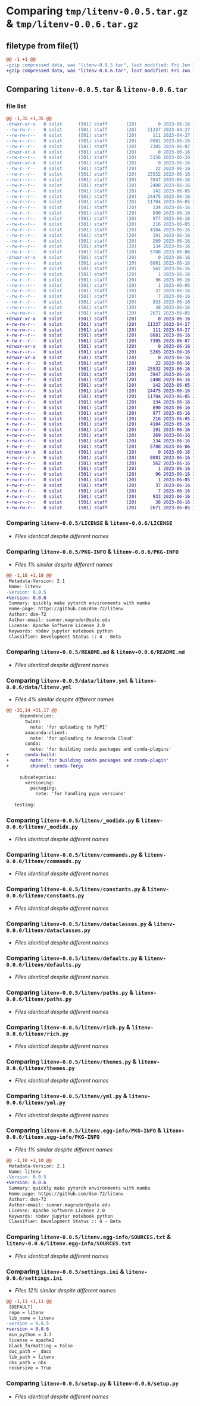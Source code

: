 # Comparing `tmp/litenv-0.0.5.tar.gz` & `tmp/litenv-0.0.6.tar.gz`

## filetype from file(1)

```diff
@@ -1 +1 @@
-gzip compressed data, was "litenv-0.0.5.tar", last modified: Fri Jun 16 13:14:51 2023, max compression
+gzip compressed data, was "litenv-0.0.6.tar", last modified: Fri Jun 16 19:12:38 2023, max compression
```

## Comparing `litenv-0.0.5.tar` & `litenv-0.0.6.tar`

### file list

```diff
@@ -1,35 +1,35 @@
-drwxr-xr-x   0 solst      (501) staff       (20)        0 2023-06-16 13:14:51.128848 litenv-0.0.5/
--rw-rw-r--   0 solst      (501) staff       (20)    11337 2023-04-27 10:12:58.000000 litenv-0.0.5/LICENSE
--rw-rw-r--   0 solst      (501) staff       (20)      111 2023-04-27 10:12:58.000000 litenv-0.0.5/MANIFEST.in
--rw-r--r--   0 solst      (501) staff       (20)     8081 2023-06-16 13:14:51.128690 litenv-0.0.5/PKG-INFO
--rw-r--r--   0 solst      (501) staff       (20)     7305 2023-06-07 17:36:08.000000 litenv-0.0.5/README.md
-drwxr-xr-x   0 solst      (501) staff       (20)        0 2023-06-16 13:14:51.128457 litenv-0.0.5/data/
--rw-r--r--   0 solst      (501) staff       (20)     5156 2023-06-16 13:14:14.000000 litenv-0.0.5/data/litenv.yml
-drwxr-xr-x   0 solst      (501) staff       (20)        0 2023-06-16 13:14:51.127071 litenv-0.0.5/litenv/
--rw-r--r--   0 solst      (501) staff       (20)       22 2023-06-16 13:14:36.000000 litenv-0.0.5/litenv/__init__.py
--rw-r--r--   0 solst      (501) staff       (20)    25532 2023-06-16 13:14:36.000000 litenv-0.0.5/litenv/_modidx.py
--rw-r--r--   0 solst      (501) staff       (20)     3947 2023-06-16 13:14:36.000000 litenv-0.0.5/litenv/commands.py
--rw-r--r--   0 solst      (501) staff       (20)     2408 2023-06-16 13:14:36.000000 litenv-0.0.5/litenv/constants.py
--rw-r--r--   0 solst      (501) staff       (20)      142 2023-06-05 12:16:38.000000 litenv-0.0.5/litenv/core.py
--rw-r--r--   0 solst      (501) staff       (20)    24475 2023-06-16 13:14:36.000000 litenv-0.0.5/litenv/dataclasses.py
--rw-r--r--   0 solst      (501) staff       (20)    11704 2023-06-05 22:16:07.000000 litenv-0.0.5/litenv/defaults.py
--rw-r--r--   0 solst      (501) staff       (20)      134 2023-06-16 13:14:36.000000 litenv-0.0.5/litenv/files.py
--rw-r--r--   0 solst      (501) staff       (20)      890 2023-06-16 13:14:36.000000 litenv-0.0.5/litenv/paths.py
--rw-r--r--   0 solst      (501) staff       (20)      977 2023-06-16 13:14:36.000000 litenv-0.0.5/litenv/rich.py
--rw-r--r--   0 solst      (501) staff       (20)      216 2023-06-05 22:16:07.000000 litenv-0.0.5/litenv/tests.py
--rw-r--r--   0 solst      (501) staff       (20)     4104 2023-06-16 13:14:36.000000 litenv-0.0.5/litenv/themes.py
--rw-r--r--   0 solst      (501) staff       (20)      191 2023-06-16 13:14:36.000000 litenv-0.0.5/litenv/typer.py
--rw-r--r--   0 solst      (501) staff       (20)      269 2023-06-16 13:14:36.000000 litenv-0.0.5/litenv/types.py
--rw-r--r--   0 solst      (501) staff       (20)      134 2023-06-16 13:14:36.000000 litenv-0.0.5/litenv/utils.py
--rw-r--r--   0 solst      (501) staff       (20)     5788 2023-06-06 17:57:47.000000 litenv-0.0.5/litenv/yml.py
-drwxr-xr-x   0 solst      (501) staff       (20)        0 2023-06-16 13:14:51.128332 litenv-0.0.5/litenv.egg-info/
--rw-r--r--   0 solst      (501) staff       (20)     8081 2023-06-16 13:14:51.000000 litenv-0.0.5/litenv.egg-info/PKG-INFO
--rw-r--r--   0 solst      (501) staff       (20)      562 2023-06-16 13:14:51.000000 litenv-0.0.5/litenv.egg-info/SOURCES.txt
--rw-r--r--   0 solst      (501) staff       (20)        1 2023-06-16 13:14:51.000000 litenv-0.0.5/litenv.egg-info/dependency_links.txt
--rw-r--r--   0 solst      (501) staff       (20)       96 2023-06-16 13:14:51.000000 litenv-0.0.5/litenv.egg-info/entry_points.txt
--rw-r--r--   0 solst      (501) staff       (20)        1 2023-06-05 14:20:25.000000 litenv-0.0.5/litenv.egg-info/not-zip-safe
--rw-r--r--   0 solst      (501) staff       (20)       37 2023-06-16 13:14:51.000000 litenv-0.0.5/litenv.egg-info/requires.txt
--rw-r--r--   0 solst      (501) staff       (20)        7 2023-06-16 13:14:51.000000 litenv-0.0.5/litenv.egg-info/top_level.txt
--rw-r--r--   0 solst      (501) staff       (20)      933 2023-06-16 13:14:23.000000 litenv-0.0.5/settings.ini
--rw-r--r--   0 solst      (501) staff       (20)       38 2023-06-16 13:14:51.128895 litenv-0.0.5/setup.cfg
--rw-rw-r--   0 solst      (501) staff       (20)     2671 2023-06-05 19:37:38.000000 litenv-0.0.5/setup.py
+drwxr-xr-x   0 solst      (501) staff       (20)        0 2023-06-16 19:12:38.820354 litenv-0.0.6/
+-rw-rw-r--   0 solst      (501) staff       (20)    11337 2023-04-27 10:12:58.000000 litenv-0.0.6/LICENSE
+-rw-rw-r--   0 solst      (501) staff       (20)      111 2023-04-27 10:12:58.000000 litenv-0.0.6/MANIFEST.in
+-rw-r--r--   0 solst      (501) staff       (20)     8081 2023-06-16 19:12:38.820214 litenv-0.0.6/PKG-INFO
+-rw-r--r--   0 solst      (501) staff       (20)     7305 2023-06-07 17:36:08.000000 litenv-0.0.6/README.md
+drwxr-xr-x   0 solst      (501) staff       (20)        0 2023-06-16 19:12:38.819998 litenv-0.0.6/data/
+-rw-r--r--   0 solst      (501) staff       (20)     5265 2023-06-16 19:12:15.000000 litenv-0.0.6/data/litenv.yml
+drwxr-xr-x   0 solst      (501) staff       (20)        0 2023-06-16 19:12:38.818681 litenv-0.0.6/litenv/
+-rw-r--r--   0 solst      (501) staff       (20)       22 2023-06-16 19:12:35.000000 litenv-0.0.6/litenv/__init__.py
+-rw-r--r--   0 solst      (501) staff       (20)    25532 2023-06-16 19:12:35.000000 litenv-0.0.6/litenv/_modidx.py
+-rw-r--r--   0 solst      (501) staff       (20)     3947 2023-06-16 19:12:35.000000 litenv-0.0.6/litenv/commands.py
+-rw-r--r--   0 solst      (501) staff       (20)     2408 2023-06-16 19:12:35.000000 litenv-0.0.6/litenv/constants.py
+-rw-r--r--   0 solst      (501) staff       (20)      142 2023-06-05 12:16:38.000000 litenv-0.0.6/litenv/core.py
+-rw-r--r--   0 solst      (501) staff       (20)    24475 2023-06-16 19:12:35.000000 litenv-0.0.6/litenv/dataclasses.py
+-rw-r--r--   0 solst      (501) staff       (20)    11704 2023-06-05 22:16:07.000000 litenv-0.0.6/litenv/defaults.py
+-rw-r--r--   0 solst      (501) staff       (20)      134 2023-06-16 19:12:35.000000 litenv-0.0.6/litenv/files.py
+-rw-r--r--   0 solst      (501) staff       (20)      890 2023-06-16 19:12:35.000000 litenv-0.0.6/litenv/paths.py
+-rw-r--r--   0 solst      (501) staff       (20)      977 2023-06-16 19:12:35.000000 litenv-0.0.6/litenv/rich.py
+-rw-r--r--   0 solst      (501) staff       (20)      216 2023-06-05 22:16:07.000000 litenv-0.0.6/litenv/tests.py
+-rw-r--r--   0 solst      (501) staff       (20)     4104 2023-06-16 19:12:35.000000 litenv-0.0.6/litenv/themes.py
+-rw-r--r--   0 solst      (501) staff       (20)      191 2023-06-16 19:12:35.000000 litenv-0.0.6/litenv/typer.py
+-rw-r--r--   0 solst      (501) staff       (20)      269 2023-06-16 19:12:35.000000 litenv-0.0.6/litenv/types.py
+-rw-r--r--   0 solst      (501) staff       (20)      134 2023-06-16 19:12:35.000000 litenv-0.0.6/litenv/utils.py
+-rw-r--r--   0 solst      (501) staff       (20)     5788 2023-06-06 17:57:47.000000 litenv-0.0.6/litenv/yml.py
+drwxr-xr-x   0 solst      (501) staff       (20)        0 2023-06-16 19:12:38.819848 litenv-0.0.6/litenv.egg-info/
+-rw-r--r--   0 solst      (501) staff       (20)     8081 2023-06-16 19:12:38.000000 litenv-0.0.6/litenv.egg-info/PKG-INFO
+-rw-r--r--   0 solst      (501) staff       (20)      562 2023-06-16 19:12:38.000000 litenv-0.0.6/litenv.egg-info/SOURCES.txt
+-rw-r--r--   0 solst      (501) staff       (20)        1 2023-06-16 19:12:38.000000 litenv-0.0.6/litenv.egg-info/dependency_links.txt
+-rw-r--r--   0 solst      (501) staff       (20)       96 2023-06-16 19:12:38.000000 litenv-0.0.6/litenv.egg-info/entry_points.txt
+-rw-r--r--   0 solst      (501) staff       (20)        1 2023-06-05 14:20:25.000000 litenv-0.0.6/litenv.egg-info/not-zip-safe
+-rw-r--r--   0 solst      (501) staff       (20)       37 2023-06-16 19:12:38.000000 litenv-0.0.6/litenv.egg-info/requires.txt
+-rw-r--r--   0 solst      (501) staff       (20)        7 2023-06-16 19:12:38.000000 litenv-0.0.6/litenv.egg-info/top_level.txt
+-rw-r--r--   0 solst      (501) staff       (20)      933 2023-06-16 19:12:29.000000 litenv-0.0.6/settings.ini
+-rw-r--r--   0 solst      (501) staff       (20)       38 2023-06-16 19:12:38.820398 litenv-0.0.6/setup.cfg
+-rw-rw-r--   0 solst      (501) staff       (20)     2671 2023-06-05 19:37:38.000000 litenv-0.0.6/setup.py
```

### Comparing `litenv-0.0.5/LICENSE` & `litenv-0.0.6/LICENSE`

 * *Files identical despite different names*

### Comparing `litenv-0.0.5/PKG-INFO` & `litenv-0.0.6/PKG-INFO`

 * *Files 1% similar despite different names*

```diff
@@ -1,10 +1,10 @@
 Metadata-Version: 2.1
 Name: litenv
-Version: 0.0.5
+Version: 0.0.6
 Summary: quickly make pytorch environments with mamba
 Home-page: https://github.com/dsm-72/litenv
 Author: dsm-72
 Author-email: sumner.magruder@yale.edu
 License: Apache Software License 2.0
 Keywords: nbdev jupyter notebook python
 Classifier: Development Status :: 4 - Beta
```

### Comparing `litenv-0.0.5/README.md` & `litenv-0.0.6/README.md`

 * *Files identical despite different names*

### Comparing `litenv-0.0.5/data/litenv.yml` & `litenv-0.0.6/data/litenv.yml`

 * *Files 4% similar despite different names*

```diff
@@ -31,14 +31,17 @@
     dependencies:
       twine:
         note: 'for uploading to PyPI'        
       anaconda-client:
         note: 'for uploading to Anaconda Cloud'
       conda:
         note: 'for building conda packages and conda-plugins'
+      conda-build:
+        note: 'for building conda packages and conda-plugin'
+        channel: conda-forge
     
     subcategories:
       versioning:
         packaging:
           note: 'for handling pypa versions'
 
   testing:
```

### Comparing `litenv-0.0.5/litenv/_modidx.py` & `litenv-0.0.6/litenv/_modidx.py`

 * *Files identical despite different names*

### Comparing `litenv-0.0.5/litenv/commands.py` & `litenv-0.0.6/litenv/commands.py`

 * *Files identical despite different names*

### Comparing `litenv-0.0.5/litenv/constants.py` & `litenv-0.0.6/litenv/constants.py`

 * *Files identical despite different names*

### Comparing `litenv-0.0.5/litenv/dataclasses.py` & `litenv-0.0.6/litenv/dataclasses.py`

 * *Files identical despite different names*

### Comparing `litenv-0.0.5/litenv/defaults.py` & `litenv-0.0.6/litenv/defaults.py`

 * *Files identical despite different names*

### Comparing `litenv-0.0.5/litenv/paths.py` & `litenv-0.0.6/litenv/paths.py`

 * *Files identical despite different names*

### Comparing `litenv-0.0.5/litenv/rich.py` & `litenv-0.0.6/litenv/rich.py`

 * *Files identical despite different names*

### Comparing `litenv-0.0.5/litenv/themes.py` & `litenv-0.0.6/litenv/themes.py`

 * *Files identical despite different names*

### Comparing `litenv-0.0.5/litenv/yml.py` & `litenv-0.0.6/litenv/yml.py`

 * *Files identical despite different names*

### Comparing `litenv-0.0.5/litenv.egg-info/PKG-INFO` & `litenv-0.0.6/litenv.egg-info/PKG-INFO`

 * *Files 1% similar despite different names*

```diff
@@ -1,10 +1,10 @@
 Metadata-Version: 2.1
 Name: litenv
-Version: 0.0.5
+Version: 0.0.6
 Summary: quickly make pytorch environments with mamba
 Home-page: https://github.com/dsm-72/litenv
 Author: dsm-72
 Author-email: sumner.magruder@yale.edu
 License: Apache Software License 2.0
 Keywords: nbdev jupyter notebook python
 Classifier: Development Status :: 4 - Beta
```

### Comparing `litenv-0.0.5/litenv.egg-info/SOURCES.txt` & `litenv-0.0.6/litenv.egg-info/SOURCES.txt`

 * *Files identical despite different names*

### Comparing `litenv-0.0.5/settings.ini` & `litenv-0.0.6/settings.ini`

 * *Files 12% similar despite different names*

```diff
@@ -1,11 +1,11 @@
 [DEFAULT]
 repo = litenv
 lib_name = litenv
-version = 0.0.5
+version = 0.0.6
 min_python = 3.7
 license = apache2
 black_formatting = False
 doc_path = _docs
 lib_path = litenv
 nbs_path = nbs
 recursive = True
```

### Comparing `litenv-0.0.5/setup.py` & `litenv-0.0.6/setup.py`

 * *Files identical despite different names*

